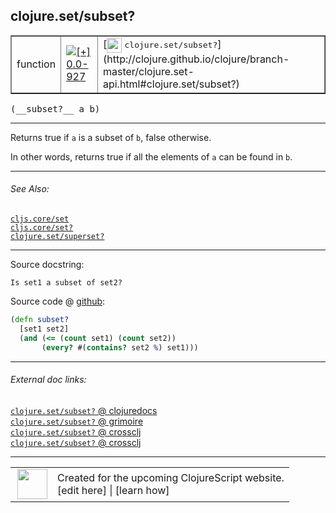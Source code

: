 ## clojure.set/subset?



 <table border="1">
<tr>
<td>function</td>
<td><a href="https://github.com/cljsinfo/cljs-api-docs/tree/0.0-927"><img valign="middle" alt="[+] 0.0-927" title="Added in 0.0-927" src="https://img.shields.io/badge/+-0.0--927-lightgrey.svg"></a> </td>
<td>
[<img height="24px" valign="middle" src="http://i.imgur.com/1GjPKvB.png"> <samp>clojure.set/subset?</samp>](http://clojure.github.io/clojure/branch-master/clojure.set-api.html#clojure.set/subset?)
</td>
</tr>
</table>


 <samp>
(__subset?__ a b)<br>
</samp>

---

Returns true if `a` is a subset of `b`, false otherwise.

In other words, returns true if all the elements of `a` can be found in `b`.

---


###### See Also:

[`cljs.core/set`](cljs.core_set.md)<br>
[`cljs.core/set?`](cljs.core_setQMARK.md)<br>
[`clojure.set/superset?`](clojure.set_supersetQMARK.md)<br>

---


Source docstring:

```
Is set1 a subset of set2?
```


Source code @ [github](https://github.com/clojure/clojurescript/blob/r2261/src/cljs/clojure/set.cljs#L131-L135):

```clj
(defn subset? 
  [set1 set2]
  (and (<= (count set1) (count set2))
       (every? #(contains? set2 %) set1)))
```

<!--
Repo - tag - source tree - lines:

 <pre>
clojurescript @ r2261
└── src
    └── cljs
        └── clojure
            └── <ins>[set.cljs:131-135](https://github.com/clojure/clojurescript/blob/r2261/src/cljs/clojure/set.cljs#L131-L135)</ins>
</pre>

-->

---



###### External doc links:

[`clojure.set/subset?` @ clojuredocs](http://clojuredocs.org/clojure.set/subset_q)<br>
[`clojure.set/subset?` @ grimoire](http://conj.io/store/v1/org.clojure/clojure/1.7.0-beta3/clj/clojure.set/subset%3F/)<br>
[`clojure.set/subset?` @ crossclj](http://crossclj.info/fun/clojure.set/subset%3F.html)<br>
[`clojure.set/subset?` @ crossclj](http://crossclj.info/fun/clojure.set.cljs/subset%3F.html)<br>

---

 <table>
<tr><td>
<img valign="middle" align="right" width="48px" src="http://i.imgur.com/Hi20huC.png">
</td><td>
Created for the upcoming ClojureScript website.<br>
[edit here] | [learn how]
</td></tr></table>

[edit here]:https://github.com/cljsinfo/cljs-api-docs/blob/master/cljsdoc/clojure.set_subsetQMARK.cljsdoc
[learn how]:https://github.com/cljsinfo/cljs-api-docs/wiki/cljsdoc-files

<!--

This information was too distracting to show to readers, but I'll leave it
commented here since it is helpful to:

- pretty-print the data used to generate this document
- and show how to retrieve that data



The API data for this symbol:

```clj
{:description "Returns true if `a` is a subset of `b`, false otherwise.\n\nIn other words, returns true if all the elements of `a` can be found in `b`.",
 :ns "clojure.set",
 :name "subset?",
 :signature ["[a b]"],
 :history [["+" "0.0-927"]],
 :type "function",
 :related ["cljs.core/set" "cljs.core/set?" "clojure.set/superset?"],
 :full-name-encode "clojure.set_subsetQMARK",
 :source {:code "(defn subset? \n  [set1 set2]\n  (and (<= (count set1) (count set2))\n       (every? #(contains? set2 %) set1)))",
          :title "Source code",
          :repo "clojurescript",
          :tag "r2261",
          :filename "src/cljs/clojure/set.cljs",
          :lines [131 135]},
 :full-name "clojure.set/subset?",
 :clj-symbol "clojure.set/subset?",
 :docstring "Is set1 a subset of set2?"}

```

Retrieve the API data for this symbol:

```clj
;; from Clojure REPL
(require '[clojure.edn :as edn])
(-> (slurp "https://raw.githubusercontent.com/cljsinfo/cljs-api-docs/catalog/cljs-api.edn")
    (edn/read-string)
    (get-in [:symbols "clojure.set/subset?"]))
```

-->
